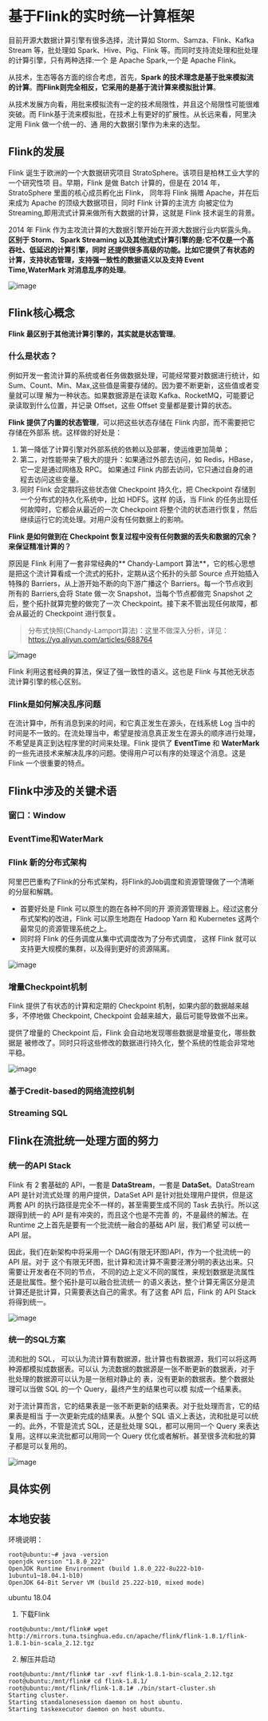 # 基于Flink的实时统一计算框架

目前开源大数据计算引擎有很多选择，流计算如 Storm、Samza、Flink、Kafka Stream 等，批处理如 Spark、Hive、Pig、Flink 等。而同时支持流处理和批处理的计算引擎，只有两种选择:一个
是 Apache Spark,一个是 Apache Flink。

从技术，生态等各方面的综合考虑，首先，**Spark 的技术理念是基于批来模拟流的计算**。**而Flink则完全相反，它采用的是基于流计算来模拟批计算**。

从技术发展方向看，用批来模拟流有一定的技术局限性，并且这个局限性可能很难突破。而 Flink基于流来模拟批，在技术上有更好的扩展性。从长远来看，阿里决定用 Flink 做一个统一的、通
用的大数据引擎作为未来的选型。
## Flink的发展
Flink 诞生于欧洲的一个大数据研究项目 StratoSphere。该项目是柏林工业大学的一个研究性项 目。早期，Flink 是做 Batch 计算的，但是在 2014 年，StratoSphere 里面的核心成员孵化出 Flink， 同年将 Flink 捐赠 Apache，并在后来成为 Apache 的顶级大数据项目，同时 Flink 计算的主流方 向被定位为 Streaming,即用流式计算来做所有大数据的计算，这就是 Flink 技术诞生的背景。

2014 年 Flink 作为主攻流计算的大数据引擎开始在开源大数据行业内崭露头角。**区别于 Storm、 Spark Streaming 以及其他流式计算引擎的是:它不仅是一个高吞吐、低延迟的计算引擎，同时 还提供很多高级的功能。比如它提供了有状态的计算，支持状态管理，支持强一致性的数据语义以及支持 Event Time,WaterMark 对消息乱序的处理**。

![image](http://note.youdao.com/yws/res/16497/D9429D67E49D418CBE11870AC00E0E2C)
## Flink核心概念
**Flink 最区别于其他流计算引擎的，其实就是状态管理**。

### 什么是状态？
例如开发一套流计算的系统或者任务做数据处理，可能经常要对数据进行统计，如 Sum、Count、Min、Max,这些值是需要存储的。因为要不断更新，这些值或者变量就可以理
解为一种状态。如果数据源是在读取 Kafka、RocketMQ，可能要记录读取到什么位置，并记录
Offset，这些 Offset 变量都是要计算的状态。

**Flink 提供了内置的状态管理**，可以把这些状态存储在 Flink 内部，而不需要把它存储在外部系
统。这样做的好处是：
1. 第一降低了计算引擎对外部系统的依赖以及部署，使运维更加简单；
2. 第二，对性能带来了极大的提升：如果通过外部去访问，如 Redis，HBase，它一定是通过网络及 RPC。
如果通过 Flink 内部去访问，它只通过自身的进程去访问这些变量。
3. 同时 Flink 会定期将这些状态做 Checkpoint 持久化，把 Checkpoint 存储到一个分布式的持久化系统中，比如 HDFS。这样
的话，当 Flink 的任务出现任何故障时，它都会从最近的一次 Checkpoint 将整个流的状态进行恢复，然后继续运行它的流处理。对用户没有任何数据上的影响。

**Flink 是如何做到在 Checkpoint 恢复过程中没有任何数据的丢失和数据的冗余？来保证精准计算的？**

原因是 Flink 利用了一套非常经典的** Chandy-Lamport 算法**，它的核心思想是把这个流计算看成一个流式的拓扑，定期从这个拓扑的头部 Source 点开始插入特殊的 Barriers，从上游开始不断的向下游广播这个 Barriers。每一个节点收到所有的 Barriers,会将 State 做一次 Snapshot，当每个节点都做完 Snapshot 之后，整个拓扑就算完整的做完了一次 Checkpoint。接下来不管出现任何故障，都会从最近的 Checkpoint 进行恢复。

> 分布式快照(Chandy-Lamport算法)：这里不做深入分析，详见：https://yq.aliyun.com/articles/688764

![image](https://note.youdao.com/yws/res/16466/F31D405B7C324F43A7420CB5B62B645C)

Flink 利用这套经典的算法，保证了强一致性的语义。这也是 Flink 与其他无状态流计算引擎的核心区别。

### Flink是如何解决乱序问题
在流计算中，所有消息到来的时间，和它真正发生在源头，在线系统 Log 当中的时间是不一致的。在流处理当中，希望是按消息真正发生在源头的顺序进行处理，不希望是真正到达程序里的时间来处理。Flink 提供了 **EventTime** 和 **WaterMark** 的一些先进技术来解决乱序的问题。使得用户可以有序的处理这个消息。这是 Flink 一个很重要的特点。

## Flink中涉及的关键术语
### 窗口：Window
### EventTime和WaterMark
### Flink 新的分布式架构
阿里巴巴重构了Flink的分布式架构，将Flink的Job调度和资源管理做了一个清晰的分层和解耦。
- 首要好处是 Flink 可以原生的跑在各种不同的开 源资源管理器上。经过这套分布式架构的改进，Flink 可以原生地跑在 Hadoop Yarn 和 Kubernetes 这两个最常见的资源管理系统之上。
- 同时将 Flink 的任务调度从集中式调度改为了分布式调度， 这样 Flink 就可以支持更大规模的集群，以及得到更好的资源隔离。

![image](http://note.youdao.com/yws/res/16491/F77A50E78ABB4F229F3D7BDE5554F00B)

### 增量Checkpoint机制
Flink 提供了有状态的计算和定期的 Checkpoint 机制，如果内部的数据越来越多，不停地做 Checkpoint, Checkpoint 会越来越大，最后可能导致做不出来。

提供了增量的 Checkpoint 后，Flink 会自动地发现哪些数据是增量变化，哪些数据是 被修改了。同时只将这些修改的数据进行持久化，整个系统的性能会非常地平稳。

![image](http://note.youdao.com/yws/res/16495/3CDEB8E62FD5490F9E7FD8AFCDC702B9)
### 基于Credit-based的网络流控机制
### Streaming SQL

## Flink在流批统一处理方面的努力
### 统一的API Stack
Flink 有 2 套基础的 API，一套是 **DataStream**，一套是 **DataSet**。DataStream API 是针对流式处理 的用户提供，DataSet API 是针对批处理用户提供，但是这两套 API 的执行路径是完全不一样的，甚至需要生成不同的 Task 去执行。所以这跟得到统一的 API 是有冲突的，而且这个也是不完善 的，不是最终的解法。在 Runtime 之上首先是要有一个批流统一融合的基础 API 层，我们希望 可以统一 API 层。

因此，我们在新架构中将采用一个 DAG(有限无环图)API，作为一个批流统一的 API 层。对于 这个有限无环图，批计算和流计算不需要泾渭分明的表达出来。只需要让开发者在不同的节点， 不同的边上定义不同的属性，来规划数据是流属性还是批属性。整个拓扑是可以融合批流统一 的语义表达，整个计算无需区分是流计算还是批计算，只需要表达自己的需求。有了这套 API 后，Flink 的 API Stack 将得到统一。

![image](http://note.youdao.com/yws/res/16515/1418DC41324D4BA89ACDEEE462460095)

### 统一的SQL方案
流和批的 SQL， 可以认为流计算有数据源，批计算也有数据源，我们可以将这两种源都模拟成数据表。可以认 为流数据的数据源是一张不断更新的数据表，对于批处理的数据源可以认为是一张相对静止的 表，没有更新的数据表。整个数据处理可以当做 SQL 的一个 Query，最终产生的结果也可以模 拟成一个结果表。

对于流计算而言，它的结果表是一张不断更新的结果表。对于批处理而言，它的结果表是相当 于一次更新完成的结果表。从整个 SQL 语义上表达，流和批是可以统一的。此外，不管是流式 SQL，还是批处理 SQL，都可以用同一个 Query 来表达复用。这样以来流批都可以用同一个 Query 优化或者解析。甚至很多流和批的算子都是可以复用的。

![image](http://note.youdao.com/yws/res/16519/8E3984FDB119467E8A29757EAC6663FE)

## 具体实例


## 本地安装
环境说明：
```
root@ubuntu:~# java -version
openjdk version "1.8.0_222"
OpenJDK Runtime Environment (build 1.8.0_222-8u222-b10-1ubuntu1~18.04.1-b10)
OpenJDK 64-Bit Server VM (build 25.222-b10, mixed mode)
```
ubuntu 18.04

1. 下载Flink

```
root@ubuntu:/mnt/flink# wget http://mirrors.tuna.tsinghua.edu.cn/apache/flink/flink-1.8.1/flink-1.8.1-bin-scala_2.12.tgz
```
2. 解压并启动

```
root@ubuntu:/mnt/flink# tar -xvf flink-1.8.1-bin-scala_2.12.tgz
root@ubuntu:/mnt/flink# cd flink-1.8.1/
root@ubuntu:/mnt/flink/flink-1.8.1# ./bin/start-cluster.sh
Starting cluster.
Starting standalonesession daemon on host ubuntu.
Starting taskexecutor daemon on host ubuntu.
```